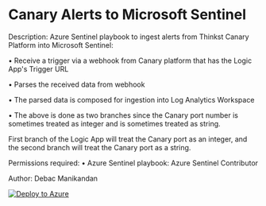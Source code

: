 # Canary Alerts to Microsoft Sentinel

Description: Azure Sentinel playbook to ingest alerts from Thinkst Canary Platform into Microsoft Sentinel:

• Receive a trigger via a webhook from Canary platform that has the Logic App's Trigger URL

• Parses the received data from webhook

• The parsed data is composed for ingestion into Log Analytics Workspace

• The above is done as two branches since the Canary port number is sometimes treated as integer and is sometimes treated as string.

First branch of the Logic App will treat the Canary port as an integer, and the second branch will treat the Canary port as a string.

Permissions required:
• Azure Sentinel playbook: Azure Sentinel Contributor

Author: Debac Manikandan

[![Deploy to Azure](https://aka.ms/deploytoazurebutton)](https://portal.azure.com/#create/Microsoft.Template/uri/https%3A%2F%2Fraw.githubusercontent.com%2Fdark-binary%2FMicrosoftSentinel%2Fmain%2FLogicApps%2FCanary%2520Token%2520Alerts%2FIngest-CanaryAlerts.json)
